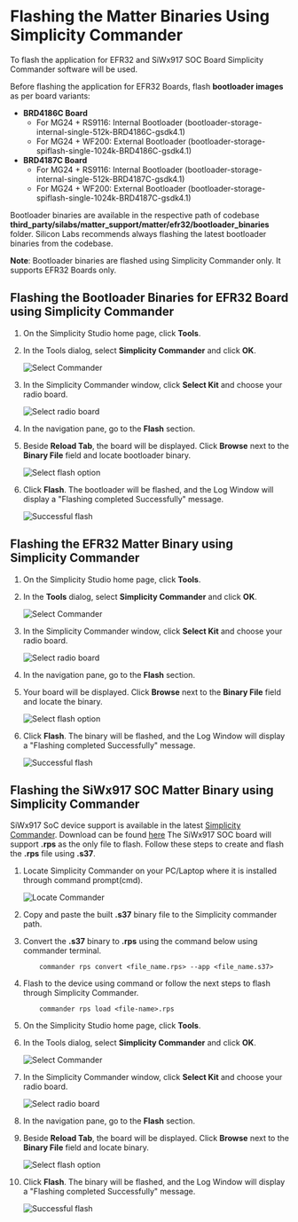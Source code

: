 # Flashing the Matter Binaries Using Simplicity Commander

To flash the application for EFR32 and SiWx917 SOC Board Simplicity Commander software will be used.

Before flashing the application for EFR32 Boards, flash **bootloader images** as per board variants:

- **BRD4186C Board**
  - For MG24 + RS9116: Internal Bootloader (bootloader-storage-internal-single-512k-BRD4186C-gsdk4.1)
  - For MG24 + WF200: External Bootloader (bootloader-storage-spiflash-single-1024k-BRD4186C-gsdk4.1)
- **BRD4187C Board**
  - For MG24 + RS9116: Internal Bootloader (bootloader-storage-internal-single-512k-BRD4187C-gsdk4.1)
  - For MG24 + WF200: External Bootloader (bootloader-storage-spiflash-single-1024k-BRD4187C-gsdk4.1)

Bootloader binaries are available in the respective path of codebase **third_party/silabs/matter_support/matter/efr32/bootloader_binaries** folder. Silicon Labs recommends always flashing the latest bootloader binaries from the codebase.

**Note**: Bootloader binaries are flashed using Simplicity Commander only. It supports EFR32 Boards only.

## Flashing the Bootloader Binaries for EFR32 Board using Simplicity Commander

1. On the Simplicity Studio home page, click **Tools**.

2. In the Tools dialog, select **Simplicity Commander** and click **OK**.

    ![Select Commander](./images/select-commander.png)

3. In the Simplicity Commander window, click **Select Kit** and choose your radio board.

    ![Select radio board](./images/commander-select-board.png)

4. In the navigation pane, go to the **Flash** section.

5. Beside **Reload Tab**, the board will be displayed. Click **Browse** next to the **Binary File** field and locate bootloader binary.

    ![Select flash option](./images/select-flash-option-efr32-commander.png)

6. Click **Flash**. The bootloader will be flashed, and the Log Window will display a "Flashing completed Successfully" message.

    ![Successful flash](./images/simplicity-commander-flash-bootloader.png)

## Flashing the EFR32 Matter Binary using Simplicity Commander

1. On the Simplicity Studio home page, click **Tools**.

2. In the **Tools** dialog, select **Simplicity Commander** and click **OK**.

    ![Select Commander](./images/select-commander.png)

3. In the Simplicity Commander window, click **Select Kit** and choose your radio board.

    ![Select radio board](./images/commander-select-board.png)

4. In the navigation pane, go to the **Flash** section.

5. Your board will be displayed. Click **Browse** next to the **Binary File** field and locate the binary.

    ![Select flash option](./images/select-flash-option-efr32-commander.png)

6. Click **Flash**. The binary will be flashed, and the Log Window will display a "Flashing completed Successfully" message.

    ![Successful flash](./images/commander-flash-success-efr32.png)

## Flashing the SiWx917 SOC Matter Binary using Simplicity Commander

SiWx917 SoC device support is available in the latest [Simplicity Commander](https://community.silabs.com/s/article/simplicity-commander?language=en_US). Download can be found [here](/matter/<docspace-docleaf-version>/matter-references/flash-silabs-device#simplicity-commander) The SiWx917 SOC board will support **.rps** as the only file to flash. Follow these steps to create and flash the **.rps** file using **.s37**.

1. Locate Simplicity Commander on your PC/Laptop where it is installed through command prompt(cmd).

    ![Locate Commander](./images/locate-commander.png)

2. Copy and paste the built **.s37** binary file to the Simplicity commander path.

3. Convert the **.s37** binary to **.rps** using the command below using commander terminal.

    ```shell
        commander rps convert <file_name.rps> --app <file_name.s37>
    ```

4. Flash to the device using command or follow the next steps to flash through Simplicity Commander.

    ```shell
        commander rps load <file-name>.rps
    ```

5. On the Simplicity Studio home page, click **Tools**.

6. In the Tools dialog, select **Simplicity Commander** and click **OK**.

    ![Select Commander](./images/select-commander.png)

7. In the Simplicity Commander window, click **Select Kit** and choose your radio board.

    ![Select radio board](./images/commander-select-board.png)

8. In the navigation pane, go to the **Flash** section.

9. Beside **Reload Tab**, the board will be displayed. Click **Browse** next to the **Binary File** field and locate binary.

    ![Select flash option](./images/select-flash-option-soc-commander.png)

10. Click **Flash**. The binary will be flashed, and the Log Window will display a "Flashing completed Successfully" message.

    ![Successful flash](./images/commander-flash-success-soc.png)
